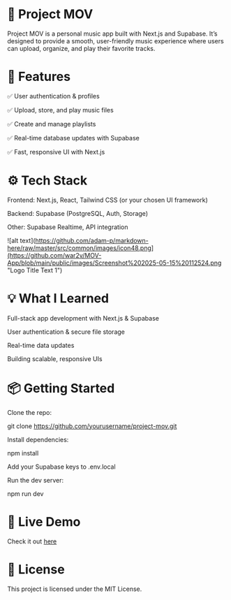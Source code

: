 # 🎵 Project MOV

Project MOV is a personal music app built with Next.js and Supabase. It’s designed to provide a smooth, user-friendly music experience where users can upload, organize, and play their favorite tracks.

# 🚀 Features

✅ User authentication & profiles

✅ Upload, store, and play music files

✅ Create and manage playlists

✅ Real-time database updates with Supabase

✅ Fast, responsive UI with Next.js

# ⚙️ Tech Stack

Frontend: Next.js, React, Tailwind CSS (or your chosen UI framework)

Backend: Supabase (PostgreSQL, Auth, Storage)

Other: Supabase Realtime, API integration

![alt text](https://github.com/adam-p/markdown-here/raw/master/src/common/images/icon48.png](https://github.com/war2v/MOV-App/blob/main/public/images/Screenshot%202025-05-15%20112524.png "Logo Title Text 1")

# 💡 What I Learned

Full-stack app development with Next.js & Supabase

User authentication & secure file storage

Real-time data updates

Building scalable, responsive UIs

# 📦 Getting Started

Clone the repo:

git clone https://github.com/yourusername/project-mov.git

Install dependencies:

npm install

Add your Supabase keys to .env.local

Run the dev server:

npm run dev

# 🔗 Live Demo

Check it out [here](https://project-mov.netlify.app/)

# 📄 License

This project is licensed under the MIT License.

